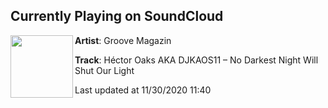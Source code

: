 ## Currently Playing on SoundCloud

[<img align="left" width="100" src="https://i1.sndcdn.com/artworks-kVemZf7mD0sgC2W5-EvCDZw-t50x50.jpg">](https://soundcloud.com/groove-magazin/hector-oaks-aka-djkaos11-no-darkest-night-will-shut-our-light?in=possessiontechno/sets/possession-various-artists)

**Artist**: Groove Magazin 

**Track**: Héctor Oaks AKA DJKAOS11 – No Darkest Night Will Shut Our Light

Last updated at 11/30/2020 11:40
